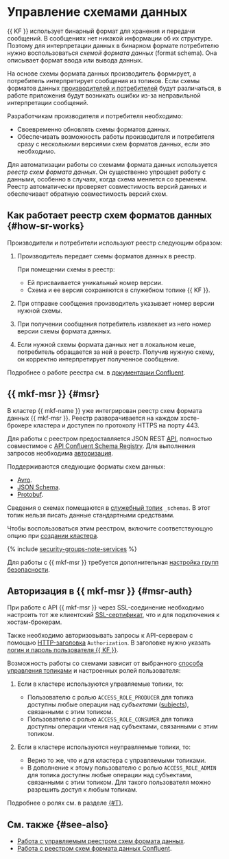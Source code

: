 # Управление схемами данных

{{ KF }} использует бинарный формат для хранения и передачи сообщений. В сообщениях нет никакой информации об их структуре. Поэтому для интерпретации данных в бинарном формате потребителю нужно воспользоваться _схемой формата данных_ (format schema). Она описывает формат ввода или вывода данных.

На основе схемы формата данных производитель формирует, а потребитель интерпретирует сообщения из топиков. Если схемы форматов данных [производителей и потребителей](../../managed-kafka/concepts/producers-consumers.md) будут различаться, в работе приложения будут возникать ошибки из-за неправильной интерпретации сообщений.

Разработчикам производителя и потребителя необходимо:

* Своевременно обновлять схемы форматов данных.
* Обеспечивать возможность работы производителя и потребителя сразу с несколькими версиями схем форматов данных, если это необходимо.

Для автоматизации работы со схемами формата данных используется _реестр схем формата данных_. Он существенно упрощает работу с данными, особенно в случаях, когда схема меняется со временем. Реестр автоматически проверяет совместимость версий данных и обеспечивает обратную совместимость версий схем.

## Как работает реестр схем форматов данных {#how-sr-works}

Производители и потребители используют реестр следующим образом:

1. Производитель передает схемы форматов данных в реестр.

    При помещении схемы в реестр:

    * Ей присваивается уникальный номер версии.
    * Схема и ее версия сохраняются в служебном топике {{ KF }}.

1. При отправке сообщения производитель указывает номер версии нужной схемы.
1. При получении сообщения потребитель извлекает из него номер версии схемы формата данных.
1. Если нужной схемы формата данных нет в локальном кеше, потребитель обращается за ней в реестр. Получив нужную схему, он корректно интерпретирует полученное сообщение.

Подробнее о работе реестра см. в [документации Confluent](https://docs.confluent.io/platform/current/schema-registry/index.html).

## {{ mkf-msr }} {#msr}

В кластер {{ mkf-name }} уже интегрирован реестр схем формата данных {{ mkf-msr }}. Реестр разворачивается на каждом хосте-брокере кластера и доступен по протоколу HTTPS на порту 443.

Для работы с реестром предоставляется JSON REST [API](../../glossary/rest-api.md), полностью совместимое с [API Confluent Schema Registry](https://docs.confluent.io/platform/current/schema-registry/develop/api.html). Для выполнения запросов необходима [авторизация](#msr-auth).

Поддерживаются следующие форматы схем данных:

* [Avro](https://avro.apache.org/).
* [JSON Schema](https://json-schema.org/).
* [Protobuf](https://protobuf.dev/).

Сведения о схемах помещаются в [служебный топик](./topics.md#service-topics) `_schemas`. В этот топик нельзя писать данные стандартными средствами.

Чтобы воспользоваться этим реестром, включите соответствующую опцию при [создании кластера](../operations/cluster-create.md).


{% include [security-groups-note-services](../../_includes/vpc/security-groups-note-services.md) %}

Для работы с {{ mkf-msr }} требуется дополнительная [настройка групп безопасности](../operations/connect.md#configuring-security-groups).


## Авторизация в {{ mkf-msr }} {#msr-auth}

При работе с API {{ mkf-msr }} через SSL-соединение необходимо настроить тот же клиентский [SSL-сертификат](../operations/connect#get-ssl-cert), что и для подключения к хостам-брокерам.

Также необходимо авторизовывать запросы к API-серверам с помощью [HTTP-заголовка](https://en.wikipedia.org/wiki/Basic_access_authentication) `Authorization`. В заголовке нужно указать [логин и пароль пользователя {{ KF }}](../operations/cluster-accounts#create-user).

Возможность работы со схемами зависит от выбранного [способа управления топиками](./topics.md#management) и настроенных ролей пользователя:

1. Если в кластере используются управляемые топики, то:

    * Пользователю с ролью `ACCESS_ROLE_PRODUCER` для топика доступны любые операции над _субъектами_ ([subjects](https://docs.confluent.io/platform/current/schema-registry/develop/api.html#subjects)), связанными с этим топиком.
    * Пользователю с ролью `ACCESS_ROLE_CONSUMER` для топика доступны операции чтения над субъектами, связанными с этим топиком.

1. Если в кластере используются неуправляемые топики, то:

    * Верно то же, что и для кластера с управляемыми топиками.
    * В дополнение к этому пользователю с ролью `ACCESS_ROLE_ADMIN` для топика доступны любые операции над субъектами, связанными с этим топиком. Для такого пользователя можно разрешить доступ к любым топикам.

Подробнее о ролях см. в разделе [{#T}](../operations/cluster-accounts.md).

## См. также {#see-also}

* [Работа с управляемым реестром схем формата данных](../tutorials/managed-schema-registry.md).
* [Работа с реестром схем формата данных Confluent](../tutorials/confluent-schema-registry.md).
